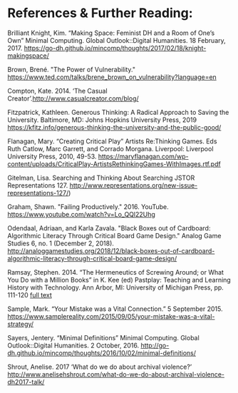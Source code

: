 # References & Further Reading: 

Brilliant Knight, Kim. “Making Space: Feminist DH and a Room of One’s Own” Minimal Computing. Global Outlook::Digital Humanities. 18 February, 2017. https://go-dh.github.io/mincomp/thoughts/2017/02/18/knight-makingspace/

Brown, Brené. "The Power of Vulnerability." https://www.ted.com/talks/brene_brown_on_vulnerability?language=en  

Compton, Kate. 2014. ‘The Casual Creator’.http://www.casualcreator.com/blog/

Fitzpatrick, Kathleen. Generous Thinking: A Radical Approach to Saving the University. Baltimore, MD: Johns Hopkins University Press, 2019  https://kfitz.info/generous-thinking-the-university-and-the-public-good/

Flanagan, Mary. “Creating Critical Play” Artists Re:Thinking Games. Eds Ruth Catlow, Marc   Garrett, and Corrado Morgana. Liverpool: Liverpool University Press, 2010, 49-53. https://maryflanagan.com/wp-content/uploads/CriticalPlay-ArtistsRethinkingGames-WithImages.rtf.pdf

Gitelman, Lisa. Searching and Thinking About Searching JSTOR Representations 127. http://www.representations.org/new-issue-representations-127/)

Graham, Shawn. "Failing Productively." 2016. YouTube. https://www.youtube.com/watch?v=Lo_QQl22Uhg

Odendaal, Adriaan, and Karla Zavala. "Black Boxes out of Cardboard: Algorithmic Literacy Through Critical Board Game Design." Analog Game Studies 6, no. 1 (December 2, 2018). http://analoggamestudies.org/2018/12/black-boxes-out-of-cardboard-algorithmic-literacy-through-critical-board-game-design/

Ramsay, Stephen. 2014. “The Hermeneutics of Screwing Around; or What You Do with a Million Books” in K. Kee (ed) Pastplay: Teaching and Learning History with Technology. Ann Arbor, MI: University of Michigan Press, pp. 111-120 [full text](https://quod.lib.umich.edu/d/dh/12544152.0001.001/1:5/--pastplay-teaching-and-learning-history-with-technology?g=dculture;rgn=div1;view=fulltext)

Sample, Mark. “Your Mistake was a Vital Connection.” 5 September 2015. https://www.samplereality.com/2015/09/05/your-mistake-was-a-vital-strategy/

Sayers, Jentery. “Minimal Definitions” Minimal Computing. Global Outlook::Digital Humanities. 2 October, 2016. http://go-dh.github.io/mincomp/thoughts/2016/10/02/minimal-definitions/

Shrout, Anelise. 2017 ‘What do we do about archival violence?’ http://www.anelisehshrout.com/what-do-we-do-about-archival-violence-dh2017-talk/
